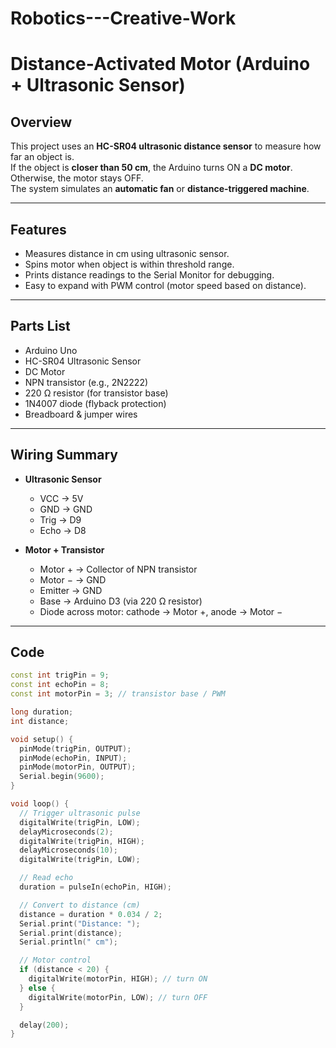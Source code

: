 # Robotics---Creative-Work

# Distance-Activated Motor (Arduino + Ultrasonic Sensor)

## Overview
This project uses an **HC-SR04 ultrasonic distance sensor** to measure how far an object is.  
If the object is **closer than 50 cm**, the Arduino turns ON a **DC motor**.  
Otherwise, the motor stays OFF.  
The system simulates an **automatic fan** or **distance-triggered machine**.

---

## Features
- Measures distance in cm using ultrasonic sensor.
- Spins motor when object is within threshold range.
- Prints distance readings to the Serial Monitor for debugging.
- Easy to expand with PWM control (motor speed based on distance).

---

## Parts List
- Arduino Uno  
- HC-SR04 Ultrasonic Sensor  
- DC Motor  
- NPN transistor (e.g., 2N2222)  
- 220 Ω resistor (for transistor base)  
- 1N4007 diode (flyback protection)  
- Breadboard & jumper wires  

---

## Wiring Summary
- **Ultrasonic Sensor**  
  - VCC → 5V  
  - GND → GND  
  - Trig → D9  
  - Echo → D8  

- **Motor + Transistor**  
  - Motor + → Collector of NPN transistor  
  - Motor − → GND  
  - Emitter → GND  
  - Base → Arduino D3 (via 220 Ω resistor)  
  - Diode across motor: cathode → Motor +, anode → Motor −  

---

## Code
```cpp
const int trigPin = 9;
const int echoPin = 8;
const int motorPin = 3; // transistor base / PWM

long duration;
int distance;

void setup() {
  pinMode(trigPin, OUTPUT);
  pinMode(echoPin, INPUT);
  pinMode(motorPin, OUTPUT);
  Serial.begin(9600);
}

void loop() {
  // Trigger ultrasonic pulse
  digitalWrite(trigPin, LOW);
  delayMicroseconds(2);
  digitalWrite(trigPin, HIGH);
  delayMicroseconds(10);
  digitalWrite(trigPin, LOW);

  // Read echo
  duration = pulseIn(echoPin, HIGH);

  // Convert to distance (cm)
  distance = duration * 0.034 / 2;
  Serial.print("Distance: ");
  Serial.print(distance);
  Serial.println(" cm");

  // Motor control
  if (distance < 20) {
    digitalWrite(motorPin, HIGH); // turn ON
  } else {
    digitalWrite(motorPin, LOW); // turn OFF
  }

  delay(200);
}
